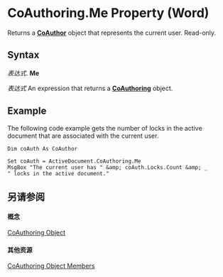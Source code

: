 
# CoAuthoring.Me Property (Word)

Returns a  **[CoAuthor](d1b58eea-4570-ffd3-4c13-a74a998b079e.md)** object that represents the current user. Read-only.


## Syntax

 _表达式_. **Me**

 _表达式_ An expression that returns a **[CoAuthoring](d36ac5a7-6479-6565-dbb0-969d06b31f30.md)** object.


## Example

The following code example gets the number of locks in the active document that are associated with the current user.


```
Dim coAuth As CoAuthor 
 
Set coAuth = ActiveDocument.CoAuthoring.Me 
MsgBox "The current user has " &amp; coAuth.Locks.Count &amp; _ 
" locks in the active document."
```


## 另请参阅


#### 概念


[CoAuthoring Object](d36ac5a7-6479-6565-dbb0-969d06b31f30.md)
#### 其他资源


[CoAuthoring Object Members](http://msdn.microsoft.com/library/9b3a8c19-5010-27cc-3802-e64a975ad42c%28Office.15%29.aspx)